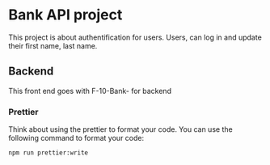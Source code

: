 # Bank API project

This project is about authentification for users. Users, can log in and update their first name, last name.

## Backend
This front end goes with F-10-Bank- for backend

### Prettier
Think about using the prettier to format your code. You can use the following command to format your code:
```bash
npm run prettier:write

